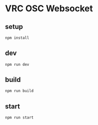 # VRC OSC Websocket

## setup

```sh
npm install
```

## dev

```sh
npm run dev
```

## build

```sh
npm run build
```

## start

```sh
npm run start
```
